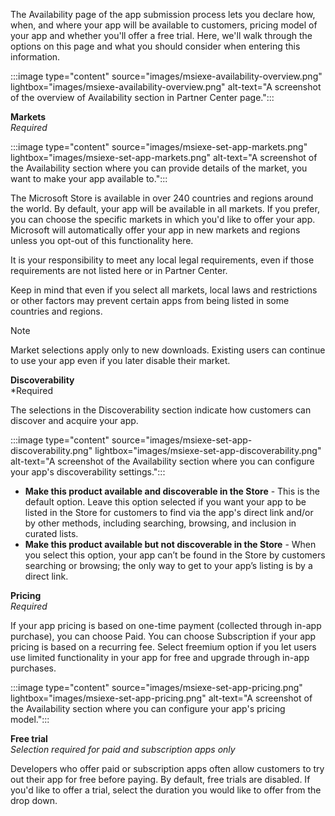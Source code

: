 The Availability page of the app submission process lets you declare how, when, and where your app will be available to customers, pricing model of your app and whether you'll offer a free trial. Here, we'll walk through the options on this page and what you should consider when entering this information.

:::image type="content" source="images/msiexe-availability-overview.png" lightbox="images/msiexe-availability-overview.png" alt-text="A screenshot of the overview of Availability section in Partner Center page.":::

**Markets**<br>*Required*

:::image type="content" source="images/msiexe-set-app-markets.png" lightbox="images/msiexe-set-app-markets.png" alt-text="A screenshot of the Availability section where you can provide details of the market, you want to make your app available to.":::

The Microsoft Store is available in over 240 countries and regions around the world.  By default, your app will be available in all markets. If you prefer, you can choose the specific markets in which you'd like to offer your app. Microsoft will automatically offer your app in new markets and regions unless  you opt-out of this functionality here.

It is your responsibility to meet any local legal requirements, even if those requirements are not listed here or in Partner Center.

Keep in mind that even if you select all markets, local laws and restrictions or other factors may prevent certain apps from being listed in some countries and regions.

> [!NOTE]
> Market selections apply only to new downloads. Existing users can continue to use your app even if you later disable their market.

**Discoverability**<br>*Required

The selections in the Discoverability section indicate how customers can discover and acquire your app.

:::image type="content" source="images/msiexe-set-app-discoverability.png" lightbox="images/msiexe-set-app-discoverability.png" alt-text="A screenshot of the Availability section where you can configure your app's discoverability settings.":::

- **Make this product available and discoverable in the Store** - This is the default option. Leave this option selected if you want your app to be listed in the Store for customers to find via the app's direct link and/or by other methods, including searching, browsing, and inclusion in curated lists.
- **Make this product available but not discoverable in the Store** - When you select this option, your app can’t be found in the Store by customers searching or browsing; the only way to get to your app’s listing is by a direct link.

**Pricing**<br>*Required*

If your app pricing is based on one-time payment (collected through in-app purchase), you can choose Paid. You can choose Subscription if your app pricing is based on a recurring fee. Select freemium option if you let users use limited functionality in your app for free and upgrade through in-app purchases.

:::image type="content" source="images/msiexe-set-app-pricing.png" lightbox="images/msiexe-set-app-pricing.png" alt-text="A screenshot of the Availability section where you can configure your app's pricing model.":::

**Free trial**<br>*Selection required for paid and subscription apps only*

Developers who offer paid or subscription apps often allow customers to try out their app for free before paying. By default, free trials are disabled. If you'd like to offer a trial, select the duration you would like to offer from the drop down.
